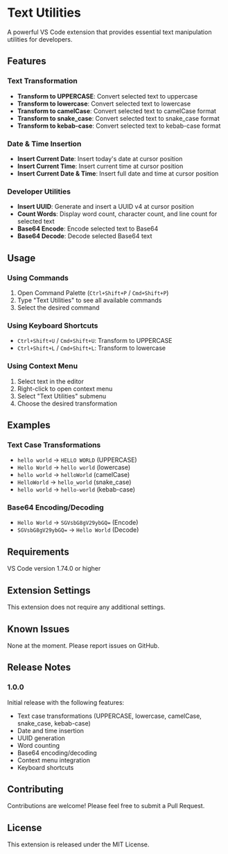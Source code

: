 # Text Utilities

A powerful VS Code extension that provides essential text manipulation utilities for developers.

## Features

### Text Transformation
- **Transform to UPPERCASE**: Convert selected text to uppercase
- **Transform to lowercase**: Convert selected text to lowercase
- **Transform to camelCase**: Convert selected text to camelCase format
- **Transform to snake_case**: Convert selected text to snake_case format
- **Transform to kebab-case**: Convert selected text to kebab-case format

### Date & Time Insertion
- **Insert Current Date**: Insert today's date at cursor position
- **Insert Current Time**: Insert current time at cursor position
- **Insert Current Date & Time**: Insert full date and time at cursor position

### Developer Utilities
- **Insert UUID**: Generate and insert a UUID v4 at cursor position
- **Count Words**: Display word count, character count, and line count for selected text
- **Base64 Encode**: Encode selected text to Base64
- **Base64 Decode**: Decode selected Base64 text

## Usage

### Using Commands
1. Open Command Palette (`Ctrl+Shift+P` / `Cmd+Shift+P`)
2. Type "Text Utilities" to see all available commands
3. Select the desired command

### Using Keyboard Shortcuts
- `Ctrl+Shift+U` / `Cmd+Shift+U`: Transform to UPPERCASE
- `Ctrl+Shift+L` / `Cmd+Shift+L`: Transform to lowercase

### Using Context Menu
1. Select text in the editor
2. Right-click to open context menu
3. Select "Text Utilities" submenu
4. Choose the desired transformation

## Examples

### Text Case Transformations
- `hello world` → `HELLO WORLD` (UPPERCASE)
- `Hello World` → `hello world` (lowercase)
- `hello world` → `helloWorld` (camelCase)
- `HelloWorld` → `hello_world` (snake_case)
- `hello world` → `hello-world` (kebab-case)

### Base64 Encoding/Decoding
- `Hello World` → `SGVsbG8gV29ybGQ=` (Encode)
- `SGVsbG8gV29ybGQ=` → `Hello World` (Decode)

## Requirements

VS Code version 1.74.0 or higher

## Extension Settings

This extension does not require any additional settings.

## Known Issues

None at the moment. Please report issues on GitHub.

## Release Notes

### 1.0.0

Initial release with the following features:
- Text case transformations (UPPERCASE, lowercase, camelCase, snake_case, kebab-case)
- Date and time insertion
- UUID generation
- Word counting
- Base64 encoding/decoding
- Context menu integration
- Keyboard shortcuts

## Contributing

Contributions are welcome! Please feel free to submit a Pull Request.

## License

This extension is released under the MIT License. 